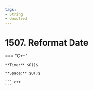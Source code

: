 ```yaml
---
tags:
- String
- Unsolved
---
```



# 1507. Reformat Date

=== "C++"

    **Time:** $O()$

    **Space:** $O()$

    ``` c++
    ```